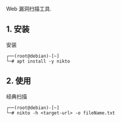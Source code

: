 Web 漏洞扫描工具.

## 1. 安装

安装

```
┌──(root@debian)-[~]
└─# apt install -y nikto
```

## 2. 使用

经典扫描

```
┌──(root@debian)-[~]
└─# nikto -h <target-url> -o fileName.txt
```

